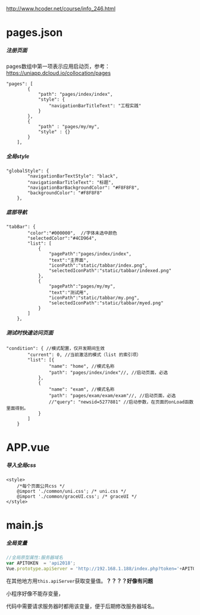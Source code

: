 http://www.hcoder.net/course/info_246.html

# pages.json

##### 注册页面

pages数组中第一项表示应用启动页，参考：https://uniapp.dcloud.io/collocation/pages

```
"pages": [ 
		{
			"path": "pages/index/index",
			"style": {
				"navigationBarTitleText": "工程实践"
			}
		},
		{
            "path" : "pages/my/my",
            "style" : {}
        }
    ],
```

##### 全局style

```
"globalStyle": {
		"navigationBarTextStyle": "black",
		"navigationBarTitleText": "标题",
		"navigationBarBackgroundColor": "#F8F8F8",
		"backgroundColor": "#F8F8F8"
	},
```

##### 底部导航

```
"tabBar": {
		"color":"#000000",	//字体未选中颜色
		"selectedColor":"#4CD964",
		"list": [
			{
				"pagePath":"pages/index/index",
				"text":"主界面",
				"iconPath":"static/tabbar/index.png",
				"selectedIconPath":"static/tabbar/indexed.png"
			},
			{
				"pagePath":"pages/my/my",
				"text":"测试用",
				"iconPath":"static/tabbar/my.png",
				"selectedIconPath":"static/tabbar/myed.png"
			}
		]
	},
```

##### 测试时快速访问页面

```
"condition": { //模式配置，仅开发期间生效
	    "current": 0, //当前激活的模式（list 的索引项）
	    "list": [{
	            "name": "home", //模式名称
	            "path": "pages/index/index"//, //启动页面，必选
	        },
	        {
	            "name": "exam", //模式名称
	            "path": "pages/exam/exam/exam"//, //启动页面，必选
	            //"query": "newsid=5277881" //启动参数，在页面的onLoad函数里面得到。
	        }
	    ]
	}
```



# APP.vue

##### 导入全局css

```
<style>
	/*每个页面公共css */
	@import './common/uni.css'; /* uni.css */
	@import './common/graceUI.css'; /* graceUI */
</style>
```



# main.js

##### 全局变量

```js
//全局原型属性:服务器域名
var APITOKEN  = 'api2018';
Vue.prototype.apiServer = 'http://192.168.1.188/index.php?token='+APITOKEN+'&c=member&m=login';
```

在其他地方用`this.apiServer`获取变量值。**？？？？好像有问题**

小程序好像不能存变量，

代码中需要请求服务器时都用该变量，便于后期修改服务器域名。

